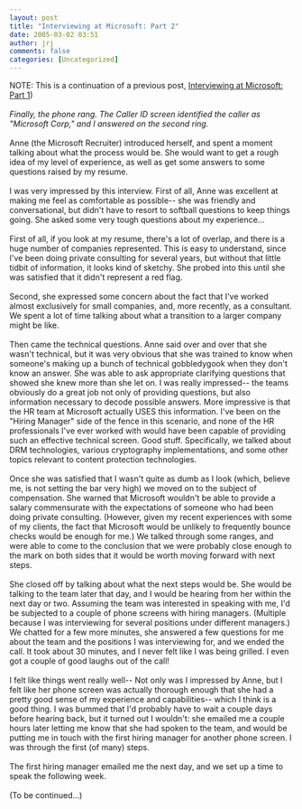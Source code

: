 ```yaml
---
layout: post
title: "Interviewing at Microsoft: Part 2"
date: 2005-03-02 03:51
author: jrj
comments: false
categories: [Uncategorized]
---
```

NOTE: This is a continuation of a previous post, <a href="http://www.jrj.org/2005_02_01_archive.cfm#110918831943734026">Interviewing at Microsoft: Part 1</a>)<br /><br />*Finally, the phone rang. The Caller ID screen identified the caller as "Microsoft Corp," and I answered on the second ring.*<br /><br />Anne (the Microsoft Recruiter) introduced herself, and spent a moment talking about what the process would be. She would want to get a rough idea of my level of experience, as well as get some answers to some questions raised by my resume. <br /><br />I was very impressed by this interview. First of all, Anne was excellent at making me feel as comfortable as possible-- she was friendly and conversational, but didn't have to resort to softball questions to keep things going. She asked some very tough questions about my experience...<br /><br />First of all, if you look at my resume, there's a lot of overlap, and there is a huge number of companies represented. This is easy to understand, since I've been doing private consulting for several years, but without that little tidbit of information, it looks kind of sketchy. She probed into this until she was satisfied that it didn't represent a red flag.<br /><br />Second, she expressed some concern about the fact that I've worked almost exclusively for small companies, and, more recently, as a consultant. We spent a lot of time talking about what a transition to a larger company might be like. <br /><br />Then came the technical questions. Anne said over and over that she wasn't technical, but it was very obvious that she was trained to know when someone's making up a bunch of technical gobbledygook when they don't know an answer. She was able to ask appropriate clarifying questions that showed she knew more than she let on. I was really impressed-- the teams obviously do a great job not only of providing questions, but also information necessary to decode possible answers. More impressive is that the HR team at Microsoft actually USES this information. I've been on the "Hiring Manager" side of the fence in this scenario, and none of the HR professionals I've ever worked with would have been capable of providing such an effective technical screen. Good stuff. Specifically, we talked about DRM technologies, various cryptography implementations, and some other topics relevant to content protection technologies. <br /><br />Once she was satisfied that I wasn't quite as dumb as I look (which, believe me, is not setting the bar very high) we moved on to the subject of compensation. She warned that Microsoft wouldn't be able to provide a salary commensurate with the expectations of someone who had been doing private consulting. (However, given my recent experiences with some of my clients, the fact that Microsoft would be unlikely to frequently bounce checks would be enough for me.) We talked through some ranges, and were able to come to the conclusion that we were probably close enough to the mark on both sides that it would be worth moving forward with next steps. <br /><br />She closed off by talking about what the next steps would be. She would be talking to the team later that day, and I would be hearing from her within the next day or two. Assuming the team was interested in speaking with me, I'd be subjected to a couple of phone screens with hiring managers. (Multiple because I was interviewing for several positions under different managers.) We chatted for a few more minutes, she answered a few questions for me about the team and the positions I was interviewing for, and we ended the call. It took about 30 minutes, and I never felt like I was being grilled. I even got a couple of good laughs out of the call! <br /><br />I felt like things went really well-- Not only was I impressed by Anne, but I felt like her phone screen was actually thorough enough that she had a pretty good sense of my experience and capabilities-- which I think is a good thing. I was bummed that I'd probably have to wait a couple days before hearing back, but it turned out I wouldn't: she emailed me a couple hours later letting me know that she had spoken to the team, and would be putting me in touch with the first hiring manager for another phone screen. I was through the first (of many) steps.<br /><br />The first hiring manager emailed me the next day, and we set up a time to speak the following week. <br /><br />(To be continued...)
